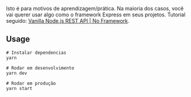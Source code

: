 Isto é para motivos de aprendizagem/prática. Na maioria dos casos, você vai querer usar algo como o framework Express em seus projetos.
Tutorial seguido: <a href="https://www.youtube.com/watch?v=_1xa8Bsho6A&ab_channel=TraversyMedia">Vanilla Node.js REST API | No Framework</a>.

## Usage
```
# Instalar dependencias
yarn

# Rodar em desenvolvimento
yarn dev

# Rodar em produção
yarn start
```
